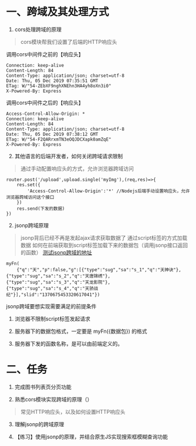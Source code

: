 # 一、跨域及其处理方式

1. cors处理跨域的原理
> cors模块帮我们设置了后端的HTTP响应头

调用cors中间件之前的【响应头】
```
Connection: keep-alive
Content-Length: 84
Content-Type: application/json; charset=utf-8
Date: Thu, 05 Dec 2019 07:35:51 GMT
ETag: W/"54-ZEbXF9nghXNEhn3HA4yh8oXn3i0"
X-Powered-By: Express
```

调用cors中间件之后的【响应头】
```
Access-Control-Allow-Origin: *
Connection: keep-alive
Content-Length: 84
Content-Type: application/json; charset=utf-8
Date: Thu, 05 Dec 2019 07:38:12 GMT
ETag: W/"54-F2QARrxmTN3eOQJDCXapk0amZqE"
X-Powered-By: Express
```

2. 其他语言的后端开发者，如何关闭跨域请求限制
> 通过手动配置响应头的方式，允许浏览器跨域访问

```
router.post('/upload',upload.single('myImg'),(req,res)=>{
    res.set({ 
        'Access-Control-Allow-Origin':'*' //Nodejs后端手动设置响应头，允许浏览器跨域访问这个接口
    })
    res.send(下发的数据)
})
```

2. jsonp跨域原理
> jsonp背后已经不再是发起ajax请求获取数据了
> 通过script标签的方式加载数据
> 如何在前端获取到script标签加载下来的数据包（调用jsonp接口返回的函数）
> [测试jsonp跨域的地址](http://suggestion.baidu.com/su?wd=查询内容&cb=myFn)

```
myFn(
    {"q":"天","p":false,"g":[{"type":"sug","sa":"s_1","q":"天神诀"},{"type":"sug","sa":"s_2","q":"天唐锦绣"},{"type":"sug","sa":"s_3","q":"天龙影院"},{"type":"sug","sa":"s_4","q":"天骄战纪"}],"slid":"1370675453320617041"})
```

jsonp跨域要想实现需要满足的前提条件
1. 浏览器不限制script标签发起请求

2. 服务器下的数据包格式，一定要是 myFn({数据包}) 的格式

3. 服务器下发的函数名称，是可以由前端定义的。


# 二、任务
1. 完成图书列表页分页功能

2. 熟悉cors模块实现跨域的原理（）
> 常见HTTP响应头，以及如何设置HTTP响应头

3. 理解jsonp的跨域原理

4. 【练习】使用jsonp的原理，并结合原生JS实现搜索框模糊查询功能

